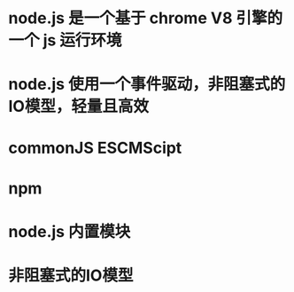 # node.js 是一个基于 chrome V8 引擎的一个 js 运行环境
# node.js 使用一个事件驱动，非阻塞式的IO模型，轻量且高效

# commonJS   ESCMScipt

# npm

# node.js 内置模块

# 非阻塞式的IO模型